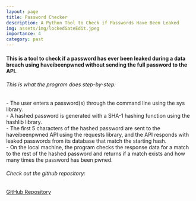 ```yaml
---
layout: page
title: Password Checker
description: A Python Tool to Check if Passwords Have Been Leaked
img: assets/img/lockedGateEdit.jpeg
importance: 4
category: past
---
```


<div class="row">
    <div class="col-12 mt-3 mt-md-0">

<h4>This is a tool to check if a password has ever been leaked during a data breach using haveibeenpwned without sending the full password to the API.</h4>
    
<h6>This is what the program does step-by-step:</h6>
<p>
- The user enters a password(s) through the command line using the sys library.
<br>
- A hashed password is generated with a SHA-1 hashing function using the hashlib library.
<br>
- The first 5 characters of the hashed password are sent to the haveibeenpwned API using the requests library, and the API responds with leaked passwords from its database that match the starting hash.
<br>
- On the local machine, the program checks the response data for a match to the rest of the hashed password and returns if a match exists and how many times the password has been pwned.
</p>

<h6>Check out the github repository:</h6>
<a href="https://github.com/kdhenderson/password_checker" title="" class="btn btn-default">GitHub Repository</a>

</div>

